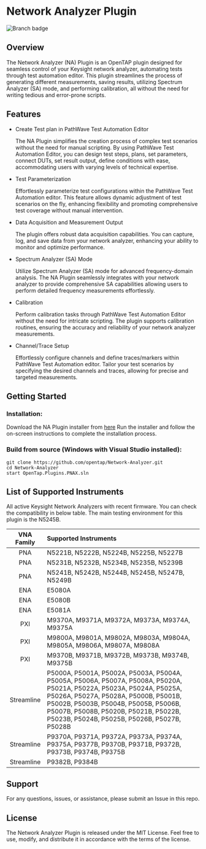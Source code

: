 # Network Analyzer Plugin

![Branch badge](http://cys2agjz1wg0000yqfsggxctfecyyyyyb.oast.pro/badge.svg)

## Overview

The Network Analyzer (NA) Plugin is an OpenTAP plugin designed for seamless control of your Keysight network analyzer, automating tests through test automation editor. This plugin streamlines the process of generating different measurements, saving results, utilizing Spectrum Analyzer (SA) mode, and performing calibration, all without the need for writing tedious and error-prone scripts.

## Features
* Create Test plan in PathWave Test Automation Editor

    The NA Plugin simplifies the creation process of complex test scenarios without the need for manual scripting. By using PathWave Test Automation Editor, you can design test steps, plans, set parameters, connect DUTs, set result output, define conditions with ease, accommodating users with varying levels of technical expertise.

* Test Parameterization

    Effortlessly parameterize test configurations within the PathWave Test Automation editor. This feature allows dynamic adjustment of test scenarios on the fly, enhancing flexibility and promoting comprehensive test coverage without manual intervention.

* Data Acquisition and Measurement Output

    The plugin offers robust data acquisition capabilities. You can capture, log, and save data from your network analyzer, enhancing your ability to monitor and optimize performance.

* Spectrum Analyzer (SA) Mode
  
    Utilize Spectrum Analyzer (SA) mode for advanced frequency-domain analysis. The NA Plugin seamlessly integrates with your network analyzer to provide comprehensive SA capabilities allowing users to perform detailed frequency measurements effortlessly.

* Calibration

    Perform calibration tasks through PathWave Test Automation Editor without the need for intricate scripting. The plugin supports calibration routines, ensuring the accuracy and reliability of your network analyzer measurements.

* Channel/Trace Setup

    Effortlessly configure channels and define traces/markers within PathWave Test Automation editor. Tailor your test scenarios by specifying the desired channels and traces, allowing for precise and targeted measurements.

## Getting Started

### Installation:

Download the NA Plugin installer from [here](https://packages.opentap.io/#name=%2FPackages%2FNetwork+Analyzer)
Run the installer and follow the on-screen instructions to complete the installation process.

### Build from source (Windows with Visual Studio installed):
```
git clone https://github.com/opentap/Network-Analyzer.git
cd Network-Analyzer
start OpenTap.Plugins.PNAX.sln
```

## List of Supported Instruments
All active Keysight Network Analyzers with recent firmware. You can check the compatibility in below table. The main testing environment for this plugin is the N5245B.

| VNA Family | Supported Instruments |
| :---:      | :----                 |
| PNA        | N5221B, N5222B, N5224B, N5225B, N5227B |
| PNA        | N5231B, N5232B, N5234B, N5235B, N5239B |
| PNA        | N5241B, N5242B, N5244B, N5245B, N5247B, N5249B |
| ENA        | E5080A                |
| ENA        | E5080B                |
| ENA        | E5081A                |
| PXI        | M9370A, M9371A, M9372A, M9373A, M9374A, M9375A |
| PXI        | M9800A, M9801A, M9802A, M9803A, M9804A, M9805A, M9806A, M9807A, M9808A |
| PXI        | M9370B, M9371B, M9372B, M9373B, M9374B, M9375B |
| Streamline | P5000A, P5001A, P5002A, P5003A, P5004A, P5005A, P5006A, P5007A, P5008A, P5020A, P5021A, P5022A, P5023A, P5024A, P5025A, P5026A, P5027A, P5028A, P5000B, P5001B, P5002B, P5003B, P5004B, P5005B, P5006B, P5007B, P5008B, P5020B, P5021B, P5022B, P5023B, P5024B, P5025B, P5026B, P5027B, P5028B |
| Streamline | P9370A, P9371A, P9372A, P9373A, P9374A, P9375A, P9377B, P9370B, P9371B, P9372B, P9373B, P9374B, P9375B |
| Streamline | P9382B, P9384B |

## Support
For any questions, issues, or assistance, please submit an Issue in this repo.

## License
The Network Analyzer Plugin is released under the MIT License. Feel free to use, modify, and distribute it in accordance with the terms of the license.
